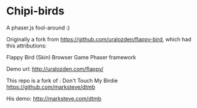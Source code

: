 Chipi-birds
===========

A phaser.js fool-around :)


Originally a fork from https://github.com/uralozden/flappy-bird, which had this attributions:

Flappy Bird (Skin) Browser Game Phaser framework

Demo url: http://uralozden.com/flappy/

This repo is a fork of : Don't Touch My Birdie  https://github.com/marksteve/dtmb

His demo: http://marksteve.com/dtmb
